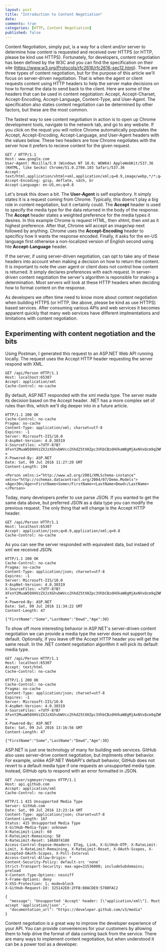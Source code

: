 ```yaml
---
layout: post
title: "Introduction to Content Negotiation"
date: 
comments: true
categories: [HTTP, Content Negotiation]
published: false
---
```


Content Negotiation, simply put, is a way for a client and/or server to determine how content is requested and received over HTTPS (or HTTP, please be kind use HTTPS).  Fortunately, for developers, content negotiation has been defined by the W3C and you can find the specification on their site (https://www.w3.org/Protocols/rfc2616/rfc2616-sec12.html).  There are three types of content negotiation, but for the purpose of this article we'll focus on server-driven negotiation.  That is when the agent or client requests content using HTTP headers to help the server make decisions on how to format the data to send back to the client.  Here are some of the headers that can be used in content negotiation: Accept, Accept-Charset, Accept-Encoding, Accept-Language, Content-Type, and User-Agent.  The specification also states content negotiation can be determined by other factors, but these are the most common.

The fastest way to see content negotiation in action is to open up Chrome development tools, navigate to the network tab, and go to any website.  If you click on the requst you will notice Chrome automatically populates the Accept, Accept-Encoding, Accept-Language, and User-Agent headers with the values below.  These two headers are how Chrome negotiates with the server how it prefers to recieve content for the given request.

```
GET / HTTP/1.1
Host: www.google.com
User-Agent: Mozilla/5.0 (Windows NT 10.0; WOW64) AppleWebKit/537.36 (KHTML, like Gecko) Chrome/51.0.2704.103 Safari/537.36
Accept: text/html,application/xhtml+xml,application/xml;q=0.9,image/webp,*/*;q=0.8
Accept-Encoding: gzip, deflate, sdch, br
Accept-Language: en-US,en;q=0.8
```

Let's break this down a bit.  The **User-Agent** is self explanitory.  It simply states it is a request coming from Chrome.  Typically, this doens't play a big role in content negotiation, but it certainly could.  The **Accept** header is used to specify the media type for the data returned in the body of the response.  The **Accept** header states a weighted preference for the media types it desires.  In this example Chrome is request HTML, then xhtml, then xml as it highest preference.  After that, Chrome will accept an image/wp next followed by anything.  Chrome uses the **Accept-Encoding** header to specificy how it wants the response encoded.  Finally, it asks for the en-US language first otherwise a non-localized version of English second using hte **Accept-Language** header.

If the server, if using server-driven negotiation, can opt to take any of these headers into account when making a decision on how to return the content.  It is important to note the user agent or client does not control how content is returned.  It simply declares preferences with each request.  In server-driven content negotiation the server's algorithm is reponsible for making a determination.  Most servers will look at these HTTP headers when deciding how to format content on the response.

As developers we often time need to know more about content negotiation when building HTTPS (or HTTP, like above, please be kind as use HTTPS) based services.  After consuming various APIs and web services it becomes apparent quickly that many web services have different implmentations and limitations with content negotiation.

## Experimenting with content negotiation and the bits

Using Postman, I generated this request to an ASP.NET Web API running locally. The request uses the Accept HTTP header requesting the server respond with XML.

```
GET /api/Person HTTP/1.1
Host: localhost:65307
Accept: application/xml
Cache-Control: no-cache
```

By default, ASP.NET responded with the xml media type.  The server made its decision based on the Accept header.  .NET has a more complex set of rules than this, which we'll dig deeper into in a future article.

```
HTTP/1.1 200 OK
Cache-Control: no-cache
Pragma: no-cache
Content-Type: application/xml; charset=utf-8
Expires: -1
Server: Microsoft-IIS/10.0
X-AspNet-Version: 4.0.30319
X-SourceFiles: =?UTF-8?B?XFxnY2MuaW50XHVzZXJzXGhvbWVcc2hhd25tXHZpc3VhbCBzdHVkaW8gMjAxNVxQcm9qZWN0c1xEZW1vXERlbW9cYXBpXFBlcnNvbg==?=
X-Powered-By: ASP.NET
Date: Sat, 09 Jul 2016 11:27:20 GMT
Content-Length: 194

<Person xmlns:i="http://www.w3.org/2001/XMLSchema-instance" xmlns="http://schemas.datacontract.org/2004/07/Demo.Models"><Age>30</Age><FirstName>Some</FirstName><LastName>Dewd</LastName></Person>
```

Today, many developers prefer to use parse JSON.  If you wanted to get the same data above, but preferred JSON as a data type you can modify the previous request.  The only thing that will change is the Accept HTTP header.
```
GET /api/Person HTTP/1.1
Host: localhost:65307
Accept: application/json;q=0.9,application/xml;q=0.8
Cache-Control: no-cache
```

As you can see the server responded with equivalent data, but instaed of xml we received JSON.

```
HTTP/1.1 200 OK
Cache-Control: no-cache
Pragma: no-cache
Content-Type: application/json; charset=utf-8
Expires: -1
Server: Microsoft-IIS/10.0
X-AspNet-Version: 4.0.30319
X-SourceFiles: =?UTF-8?B?XFxnY2MuaW50XHVzZXJzXGhvbWVcc2hhd25tXHZpc3VhbCBzdHVkaW8gMjAxNVxQcm9qZWN0c1xEZW1vXERlbW9cYXBpXFBlcnNvbg==?=
X-Powered-By: ASP.NET
Date: Sat, 09 Jul 2016 11:34:22 GMT
Content-Length: 47

{"FirstName":"Some","LastName":"Dewd","Age":30}
```

To show off more interesting behavior in ASP.NET's server-driven content negotiation we can provide a media type the server does not support by default.  Optionally, if you leave off the Accept HTTP header you will get the same result.  In the .NET content negotiation algorithm it will pick its default media type.

```
GET /api/Person HTTP/1.1
Host: localhost:65307
Accept: text/html
Cache-Control: no-cache
```

```
HTTP/1.1 200 OK
Cache-Control: no-cache
Pragma: no-cache
Content-Type: application/json; charset=utf-8
Expires: -1
Server: Microsoft-IIS/10.0
X-AspNet-Version: 4.0.30319
X-SourceFiles: =?UTF-8?B?XFxnY2MuaW50XHVzZXJzXGhvbWVcc2hhd25tXHZpc3VhbCBzdHVkaW8gMjAxNVxQcm9qZWN0c1xEZW1vXERlbW9cYXBpXFBlcnNvbg==?=
X-Powered-By: ASP.NET
Date: Sat, 09 Jul 2016 13:16:56 GMT
Content-Length: 47

{"FirstName":"Some","LastName":"Dewd","Age":30}
```

ASP.NET is just one technology of many for building web services.  GitHub also uses server-drive content negotiation, but implments other behavior.  For example, unlike ASP.NET WebAPI's default behavior, GitHub does not revert to a default media type if one requests an unsupported media type.  Instead, GitHub opts to respond with an error formatted in JSON.

```
GET /user/sgmeyer/repos HTTP/1.1
Host: api.github.com
Accept: application/xml
Cache-Control: no-cache
```

```
HTTP/1.1 415 Unsupported Media Type
Server: GitHub.com
Date: Sat, 09 Jul 2016 13:23:14 GMT
Content-Type: application/json; charset=utf-8
Content-Length: 167
Status: 415 Unsupported Media Type
X-GitHub-Media-Type: unknown
X-RateLimit-Limit: 60
X-RateLimit-Remaining: 58
X-RateLimit-Reset: 1468074180
Access-Control-Expose-Headers: ETag, Link, X-GitHub-OTP, X-RateLimit-Limit, X-RateLimit-Remaining, X-RateLimit-Reset, X-OAuth-Scopes, X-Accepted-OAuth-Scopes, X-Poll-Interval
Access-Control-Allow-Origin: *
Content-Security-Policy: default-src 'none'
Strict-Transport-Security: max-age=31536000; includeSubdomains; preload
X-Content-Type-Options: nosniff
X-Frame-Options: deny
X-XSS-Protection: 1; mode=block
X-GitHub-Request-Id: 325142E0:2FFB:80ACDE9:5780FAC2

{
  "message": "Unsupported 'Accept' header: [\"application/xml\"]. Must accept 'application/json'.",
  "documentation_url": "https://developer.github.com/v3/media"
}
```

Content negotiation is a great way to improve the developer experience of your API.  You can provide conveniences for your customers by allowing them to help drive the format of data coming back from the service.  There are many ways to implement content negotiation, but when understood it can be a power tool as a developer.